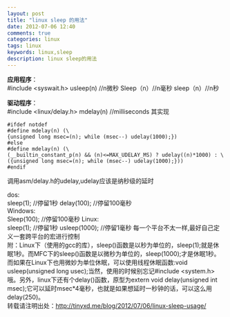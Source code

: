 ```yaml
---
layout: post
title: "linux sleep 的用法"
date: 2012-07-06 12:40
comments: true
categories: linux
tags: linux
keywords: linux,sleep
description: linux sleep的用法
---
```

**应用程序**：   
	#include <syswait.h>
	usleep(n) //n微秒
	Sleep（n）//n毫秒
	sleep（n）//n秒
<!--more-->
**驱动程序**：   
	#include <linux/delay.h>
	mdelay(n) //milliseconds 其实现
```
#ifdef notdef
#define mdelay(n) (\
{unsigned long msec=(n); while (msec--) udelay(1000);})
#else
#define mdelay(n) (\
(__builtin_constant_p(n) && (n)<=MAX_UDELAY_MS) ? udelay((n)*1000) : \
({unsigned long msec=(n); while (msec--) udelay(1000);}))
#endif
```
调用asm/delay.h的udelay,udelay应该是纳秒级的延时   

dos:    
	sleep(1); //停留1秒 
	delay(100); //停留100毫秒   
Windows:    
	Sleep(100); //停留100毫秒 
Linux:    
	sleep(1); //停留1秒 
	usleep(1000); //停留1毫秒 
每一个平台不太一样,最好自己定义一套跨平台的宏进行控制     
附：Linux下（使用的gcc的库），sleep()函数是以秒为单位的，sleep(1);就是休眠1秒。而MFC下的sleep()函数是以微秒为单位的，sleep(1000);才是休眠1秒。而如果在Linux下也用微妙为单位休眠，可以使用线程休眠函数:void usleep(unsigned long usec);当然，使用的时候别忘记#include <system.h>哦。另外，linux下还有个delay()函数，原型为extern void delay(unsigned int msec);它可以延时msec*4毫秒，也就是如果想延时一秒钟的话，可以这么用 delay(250)。   
转载请注明出处：<http://tinyxd.me/blog/2012/07/06/linux-sleep-usage/>
